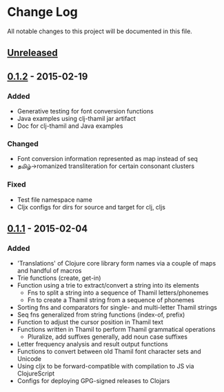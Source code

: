 # Change Log
All notable changes to this project will be documented in this file.

## [Unreleased][unreleased]

## [0.1.2] - 2015-02-19
### Added
- Generative testing for font conversion functions
- Java examples using clj-thamil jar artifact
- Doc for clj-thamil and Java examples

### Changed
- Font conversion information represented as map instead of seq
- தமிழ்->romanized transliteration for certain consonant clusters

### Fixed
- Test file namespace name
- Cljx configs for dirs for source and target for clj, cljs

## [0.1.1] - 2015-02-04
### Added
- 'Translations' of Clojure core library form names via a couple of maps and handful of macros
- Trie functions (create, get-in)
- Function using a trie to extract/convert a string into its elements
  - Fns to split a string into a sequence of Thamil letters/phonemes
  - Fn  to create a Thamil string from a sequence of phonemes
- Sorting fns and comparators for single- and multi-letter Thamil strings 
- Seq fns generalized from string functions (index-of, prefix)
- Function to adjust the cursor position in Thamil text
- Functions written in Thamil to perform Thamil grammatical operations
  - Pluralize, add suffixes generally, add noun case suffixes
- Letter frequency analysis and result output functions
- Functions to convert between old Thamil font character sets and Unicode
- Using cljx to be forward-compatible with compilation to JS via ClojureScript
- Configs for deploying GPG-signed releases to Clojars

[unreleased]: https://github.com/echeran/clj-thamil/compare/0.1.2...master
[0.1.2]: https://github.com/echeran/clj-thamil/tree/0.1.2
[0.1.1]: https://github.com/echeran/clj-thamil/tree/0.1.1
